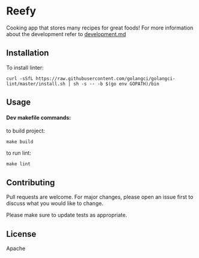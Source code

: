 # Reefy

Cooking app that stores many recipes for great foods!
For more information about the development refer to [development.md](https://github.com/adriang-90/app_GIN/development.md)

## Installation

To install linter:
```
curl -sSfL https://raw.githubusercontent.com/golangci/golangci-lint/master/install.sh | sh -s -- -b $(go env GOPATH)/bin 
```

## Usage

#### Dev makefile commands:

to build project:
```
make build
```

to run lint:
```
make lint
```



## Contributing
Pull requests are welcome. For major changes, please open an issue first to discuss what you would like to change.

Please make sure to update tests as appropriate.

## License
Apache

